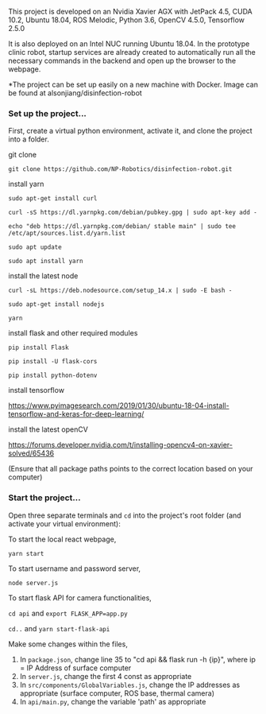 This project is developed on an Nvidia Xavier AGX with JetPack 4.5, CUDA 10.2, Ubuntu 18.04, ROS Melodic, Python 3.6, OpenCV 4.5.0, Tensorflow 2.5.0

It is also deployed on an Intel NUC running Ubuntu 18.04. In the prototype clinic robot, startup services are already created to automatically run all the necessary commands in the backend and open up the browser to the webpage. 

*The project can be set up easily on a new machine with Docker. Image can be found at alsonjiang/disinfection-robot 

### Set up the project...

First, create a virtual python environment, activate it, and clone the project into a folder.

git clone

`git clone https://github.com/NP-Robotics/disinfection-robot.git`

install yarn

`sudo apt-get install curl`

`curl -sS https://dl.yarnpkg.com/debian/pubkey.gpg | sudo apt-key add -`

`echo "deb https://dl.yarnpkg.com/debian/ stable main" | sudo tee /etc/apt/sources.list.d/yarn.list`

`sudo apt update`

`sudo apt install yarn`

install the latest node

`curl -sL https://deb.nodesource.com/setup_14.x | sudo -E bash -`

`sudo apt-get install nodejs`

`yarn`

install flask and other required modules

`pip install Flask`

`pip install -U flask-cors`

`pip install python-dotenv`

install tensorflow

https://www.pyimagesearch.com/2019/01/30/ubuntu-18-04-install-tensorflow-and-keras-for-deep-learning/

install the latest openCV

https://forums.developer.nvidia.com/t/installing-opencv4-on-xavier-solved/65436

(Ensure that all package paths points to the correct location based on your computer)


### Start the project...

Open three separate terminals and `cd` into the project's root folder (and activate your virtual environment):

To start the local react webpage,

`yarn start`

To start username and password server,

`node server.js`

To start flask API for camera functionalities,

`cd api` and `export FLASK_APP=app.py`

`cd..` and `yarn start-flask-api`

Make some changes within the files,

1. In `package.json`, change line 35 to "cd api && flask run -h {ip}", where ip = IP Address of surface computer
2. In `server.js`, change the first 4 const as appropriate
3. In `src/components/GlobalVariables.js`, change the IP addresses as appropriate (surface computer, ROS base, thermal camera)
4. In `api/main.py`, change the variable 'path' as appropriate
